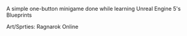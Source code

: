 A simple one-button minigame done while learning Unreal Engine 5's Blueprints

Art/Sprties: Ragnarok Online
